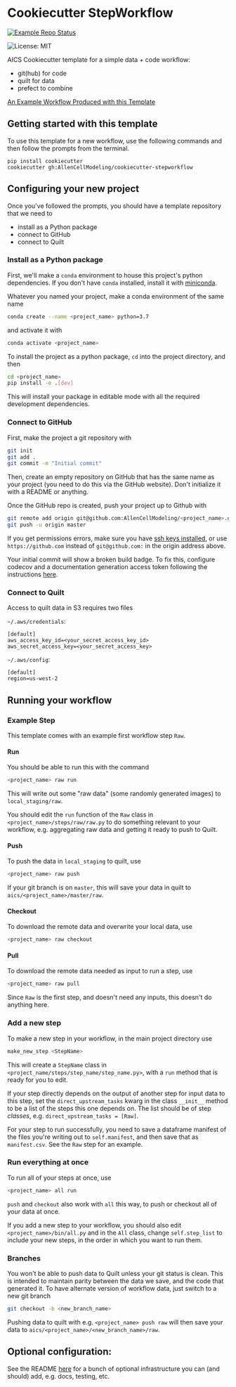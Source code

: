 # Cookiecutter StepWorkflow

[![Example Repo Status](https://github.com/AllenCellModeling/cookiecutter-stepworkflow/workflows/Build%20Example%20Repo/badge.svg)](https://github.com/AllenCellModeling/cookiecutter-stepworkflow/tree/example-build)

![License: MIT](https://img.shields.io/badge/License-MIT-blue.svg)

AICS Cookiecutter template for a simple data + code workflow:

  - git(hub) for code
  - quilt for data
  - prefect to combine

[An Example Workflow Produced with this Template](https://github.com/AllenCellModeling/example_step_workflow)

## Getting started with this template
To use this template for a new workflow, use the following commands and then follow the prompts from the terminal.

```
pip install cookiecutter
cookiecutter gh:AllenCellModeling/cookiecutter-stepworkflow
```

## Configuring your new project
Once you've followed the prompts, you should have a template repository that we need to

  - install as a Python package
  - connect to GitHub
  - connect to Quilt

### Install as a Python package
First, we'll make a `conda` environment to house this project's python dependencies.  If you don't have `conda`
installed, install it with [miniconda](https://docs.conda.io/en/latest/miniconda.html).

Whatever you named your project, make a conda environment of the same name

```bash
conda create --name <project_name> python=3.7
```

and activate it with

```bash
conda activate <project_name>
```

To install the project as a python package, `cd` into the project directory, and then

```bash
cd <project_name>
pip install -e .[dev]
```

This will install your package in editable mode with all the required development dependencies.

### Connect to GitHub

First, make the project a git repository with

```bash
git init
git add .
git commit -m "Initial commit"
```

Then, create an empty repository on GitHub that has the same name as your project (you need to do this via the GitHub
website). Don't initialize it with a README or anything.

Once the GitHub repo is created, push your project up to Github with

```bash
git remote add origin git@github.com:AllenCellModeling/<project_name>.git
git push -u origin master
```

If you get permissions errors, make sure you have [ssh keys installed](https://help.github.com/en/github/authenticating-to-github/generating-a-new-ssh-key-and-adding-it-to-the-ssh-agent),
or use `https://github.com` instead of `git@github.com:` in the origin address above.

Your initial commit will show a broken build badge. To fix this, configure codecov and a documentation generation
access token following the instructions [here](https://github.com/AllenCellModeling/cookiecutter-pypackage).

### Connect to Quilt

Access to quilt data in S3 requires two files

`~/.aws/credentials`:

```
[default]
aws_access_key_id=<your_secret_access_key_id>
aws_secret_access_key=<your_secret_access_key>
```

`~/.aws/config`:

```
[default]
region=us-west-2
```

## Running your workflow

### Example Step
This template comes with an example first workflow step `Raw`.  

#### Run
You should be able to run this with the command

```bash
<project_name> raw run
```

This will write out some "raw data" (some randomly generated images) to `local_staging/raw`.

You should edit the `run` function of the `Raw` class in `<project_name>/steps/raw/raw.py` to do something relevant to
your workflow, e.g. aggregating raw data and getting it ready to push to Quilt.

#### Push
To push the data in `local_staging` to quilt, use

```bash
<project_name> raw push
```

If your git branch is on `master`, this will save your data in quilt to `aics/<project_name>/master/raw`.

#### Checkout
To download the remote data and overwrite your local data, use

```bash
<project_name> raw checkout
```

#### Pull
To download the remote data needed as input to run a step, use

```bash
<project_name> raw pull
```

Since `Raw` is the first step, and doesn't need any inputs, this doesn't do anything here.

### Add a new step
To make a new step in your workflow, in the main project directory use

```bash
make_new_step <StepName>
```

This will create a `StepName` class in `<project_name/steps/step_name/step_name.py>`, with a `run` method that is ready
for you to edit.

If your step directly depends on the output of another step for input data to this step, set the
`direct_upstream_tasks` kwarg in the class `__init__` method to be a list of the steps this one depends on.
The list should be of step _classes_, e.g. `direct_upstream_tasks = [Raw]`.

For your step to run successfully, you need to save a dataframe manifest of the files you're writing out to
`self.manifest`, and then save that as `manifest.csv`.  See the `Raw` step for an example.

### Run everything at once
To run all of your steps at once, use

```bash
<project_name> all run
```

`push` and `checkout` also work with `all` this way, to push or checkout all of your data at once.

If you add a new step to your workflow, you should also edit `<project_name>/bin/all.py` and in the `All` class, change
`self.step_list` to include your new steps, in the order in which you want to run them.

### Branches

You won't be able to push data to Quilt unless your git status is clean. This is intended to maintain parity between
the data we save, and the code that generated it. To have alternate version of workflow data, just switch to a new git
branch

```bash
git checkout -b <new_branch_name>
```

Pushing data to quilt with e.g. `<project_name> push raw` will then save your data to
`aics/<project_name>/<new_branch_name>/raw`.

## Optional configuration:
See the README [here](https://github.com/AllenCellModeling/cookiecutter-pypackage) for a bunch of optional
infrastructure you can (and should) add, e.g. docs, testing, etc.
